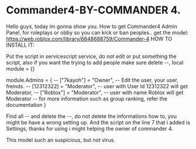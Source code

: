 # Commander4-BY-COMMANDER 4.
Hello guys, today im gonna show you. How to get Commander4 Admin Panel, for roleplays or obby so you can kick or ban peoples.. get the model: https://web.roblox.com/library/6648688759/Commander-4
HOW TO INSTALL IT:

Put the script in servicescript service, do not edit or put something the script, also if you want the trying to add people make sure delete --,                                local module = {}

module.Admins = {
	-- ["7kayoh"] = "Owner", -- Edit the user, your user, freinds.
	-- [12312322] = "Moderator", -- user with User Id 12312322 will get Moderator,
	-- ["Roblox"] = "Moderator", -- user with name Roblox will get Moderator
	-- for more information such as group ranking, refer the documentation
}


Find all -- and delete the --, do not delete the informations how to, you might be have a wrong setting up.
And the script on the line 7 that i added is Settings, thanks for using i might helping the owner of commander 4.

This model such an suspicious, but not virus.
